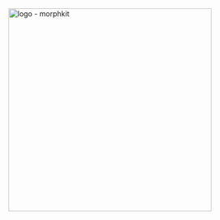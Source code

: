 
<img src="https://raw.githubusercontent.com/Emerge/morphkit/master/logo.png" alt="logo - morphkit" width="400">